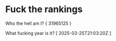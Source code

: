 # Fuck the rankings

Who the hell am I?
{ 31965125 }

What fucking year is it?
[ 2025-03-25T21:03:20Z ]
